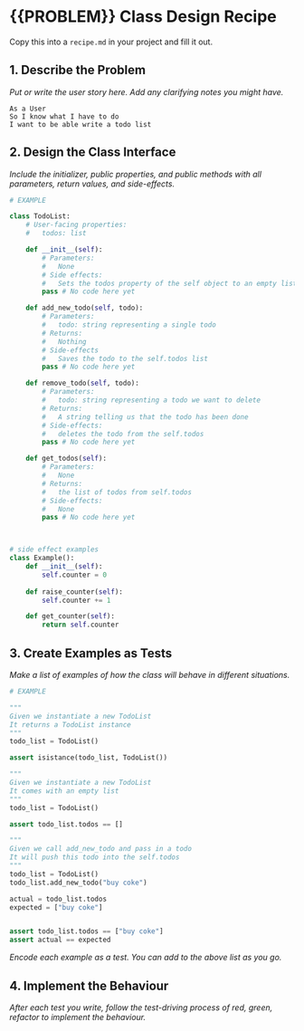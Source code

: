 # {{PROBLEM}} Class Design Recipe

Copy this into a `recipe.md` in your project and fill it out.

## 1. Describe the Problem

_Put or write the user story here. Add any clarifying notes you might have._
```text
As a User
So I know what I have to do
I want to be able write a todo list
```

## 2. Design the Class Interface

_Include the initializer, public properties, and public methods with all parameters, return values, and side-effects._

```python
# EXAMPLE

class TodoList:
    # User-facing properties:
    #   todos: list

    def __init__(self):
        # Parameters:
        #   None
        # Side effects:
        #   Sets the todos property of the self object to an empty list
        pass # No code here yet

    def add_new_todo(self, todo):
        # Parameters:
        #   todo: string representing a single todo
        # Returns:
        #   Nothing
        # Side-effects
        #   Saves the todo to the self.todos list
        pass # No code here yet

    def remove_todo(self, todo):
        # Parameters:
        #   todo: string representing a todo we want to delete
        # Returns:
        #   A string telling us that the todo has been done
        # Side-effects:
        #   deletes the todo from the self.todos
        pass # No code here yet

    def get_todos(self):
        # Parameters:
        #   None
        # Returns:
        #   the list of todos from self.todos
        # Side-effects:
        #   None
        pass # No code here yet



# side effect examples
class Example():
    def __init__(self):
        self.counter = 0
    
    def raise_counter(self):
        self.counter += 1

    def get_counter(self):
        return self.counter
```

## 3. Create Examples as Tests

_Make a list of examples of how the class will behave in different situations._

``` python
# EXAMPLE

"""
Given we instantiate a new TodoList
It returns a TodoList instance 
"""
todo_list = TodoList()

assert isistance(todo_list, TodoList())

"""
Given we instantiate a new TodoList
It comes with an empty list
"""
todo_list = TodoList()

assert todo_list.todos == []

"""
Given we call add_new_todo and pass in a todo
It will push this todo into the self.todos
"""
todo_list = TodoList()
todo_list.add_new_todo("buy coke")

actual = todo_list.todos
expected = ["buy coke"]


assert todo_list.todos == ["buy coke"]
assert actual == expected
```

_Encode each example as a test. You can add to the above list as you go._

## 4. Implement the Behaviour

_After each test you write, follow the test-driving process of red, green, refactor to implement the behaviour._
